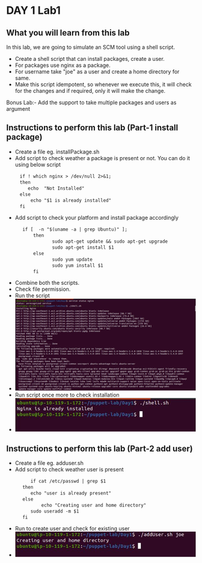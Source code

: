 # DAY 1 Lab1

## What you will learn from this lab
In this lab, we are going to simulate an SCM tool using a shell script.
- Create a shell script that can install packages, create a user.
- For packages use nginx as a package.
- For username take "joe" as a user and create a home directory for same.
- Make this script idempotent, so whenever we execute this, it will check for the changes and if required, only it will make the change.

Bonus Lab:- Add the support to take multiple packages and users as argument

## Instructions to perform this lab (Part-1 install package)
- Create a file eg. installPackage.sh 
- Add script to check weather a package is present or not. You can do it using below script
```
	 if ! which nginx > /dev/null 2>&1;
 	 then
 		echo  "Not Installed"
	 else
         echo "$1 is already installed"
 	 fi
```
- Add script to check your platform and install package accordingly
```
	  if [  -n "$(uname -a | grep Ubuntu)" ];
          then
                 sudo apt-get update && sudo apt-get upgrade
                 sudo apt-get install $1 
          else
                 sudo yum update
                 sudo yum install $1
          fi
```   
- Combine both the scripts.
- Check file permission.
- Run the script
- ![](images/installingNignx.jpg)
- Run script once more to check installation
- ![](images/InstalledNginx.jpg)

## Instructions to perform this lab (Part-2 add user)
- Create a file eg. adduser.sh
- Add script to check weather user is present
```
         if cat /etc/passwd | grep $1 
	  then
		 echo "user is already present"
	  else
 	         echo "Creating user and home directory"
		 sudo useradd -m $1        
	  fi
```  
- Run to create user and check for existing user
- ![](images/addUser.jpg)
